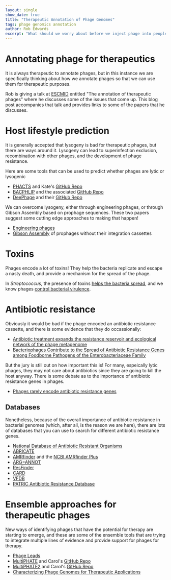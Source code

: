 ```yaml
---
layout: single
show_date: true
title: "Therapeutic Annotation of Phage Genomes"
tags: phage genomics annotation
author: Rob Edwards
excerpt: "What should we worry about before we inject phage into people?"
---
```


# Annotating phage for therapeutics

It is always therapeutic to annotate phages, but in this instance we are specifically thinking about how we annotate phages so that we can use them for therapeutic purposes.

Rob is giving a talk at [ESCMID](https://www.escmid.org/fileadmin/src/media/PDFs/1Dates_Events/event_flyers/ESGNTA_Course22_web.pdf) entitled "The annotation of therapeutic phages" where he discusses some of the issues that come up. This blog post accompanies that talk and provides links to some of the papers that he discusses.


# Host lifestyle prediction

It is generally accepted that lysogeny is bad for therapeutic phages, but there are ways around it.
Lysogeny can lead to superinfection exclusion, recombination with other phages, and the development of phage resistance.

Here are some tools that can be used to predict whether phages are lytic or lysogenic

- [PHACTS](https://academic.oup.com/bioinformatics/article/28/5/614/248018) and Kate's [GitHub Repo](https://github.com/deprekate/PHACTS)
- [BACPHLIP](https://peerj.com/articles/11396/) and the associated [GitHub Repo](https://github.com/adamhockenberry/bacphlip)
- [DeePhage](https://academic.oup.com/gigascience/article/10/9/giab056/6366926) and their [GitHub Repo](https://github.com/shufangwu/DeePhage)

We can overcome lysogeny, either through engineering phages, or through Gibson Assembly based on prophage sequences. These two papers suggest some cutting edge approaches to making that happen!

- [Engineering phages](https://www.nature.com/articles/s41591-019-0437-z)
- [Gibson Assembly](https://journals.asm.org/doi/10.1128/mSystems.00659-20) of prophages without their integration cassettes


# Toxins

Phages encode a lot of toxins! They help the bacteria replicate and escape a nasty death, and provide a mechanism for the spread of the phage. 

In _Streptococcus_, the presence of toxins [helps the bacteria spread](https://journals.asm.org/doi/full/10.1128/JB.187.10.3311-3318.2005), and we know phages [control bacterial virulence](https://journals.asm.org/doi/10.1128/IAI.70.8.3985-3993.2002).




# Antibiotic resistance

Obviously it would be bad if the phage encoded an antibiotic resistance cassette, and there is some evidence that they do occassionally:
- [Antibiotic treatment expands the resistance reservoir and ecological network of the phage metagenome](https://www.nature.com/articles/nature12212)
- [Bacteriophages Contribute to the Spread of Antibiotic Resistance Genes among Foodborne Pathogens of the Enterobacteriaceae Family](https://www.frontiersin.org/articles/10.3389/fmicb.2017.01108/full)

But the jury is still out on how important this is! For many, espeically lytic phages, they may not care about antibiotics since they are going to kill the host anyway. There is some debate as to the importance of antibiotic resistance genes in phages.

- [Phages rarely encode antibiotic resistance genes](https://www.nature.com/articles/ismej201690)


## Databases

Nonetheless, because of the overall importance of antibiotic resistance in bacterial genomes (which, after all, is the reason we are here), there are lots of databases that you can use to search for different antibiotic resistance genes.

- [National Database of Antibiotic Resistant Organisms](https://www.ncbi.nlm.nih.gov/pathogens/antimicrobial-resistance/)
- [ABRICATE](https://github.com/tseemann/abricate)
- [AMRfinder](https://journals.asm.org/doi/full/10.1128/AAC.00483-19) and the [NCBI AMRfinder Plus](https://www.ncbi.nlm.nih.gov/pathogens/antimicrobial-resistance/AMRFinder/) 
- [ARG=ANNOT](https://journals.asm.org/doi/10.1128/AAC.01310-13?url_ver=Z39.88-2003)
- [ResFinder](https://academic.oup.com/jac/article/67/11/2640/707208)
- [CARD](https://academic.oup.com/nar/article/45/D1/D566/2333912)
- [VFDB](https://academic.oup.com/nar/article/44/D1/D694/2503049)
- [PATRIC Antibiotic Resistance Database](https://docs.patricbrc.org/user_guides/data/data_types/antimicrobial_resistance.html)


# Ensemble approaches for therapeutic phages

New ways of identifying phages that have the potential for therapy are starting to emerge, and these are some of the ensemble tools that are trying to integrate multiple lines of evidence and provide support for phages for therapy.

- [Phage Leads](https://www.mdpi.com/1999-4915/14/2/342)
- [MultiPHATE](https://academic.oup.com/bioinformatics/article/35/21/4402/5488969) and Carol's [GitHub Repo](https://github.com/carolzhou/multiPhATE)
- [MultiPHATE2](https://academic.oup.com/g3journal/article/11/5/jkab074/6178284) and Carol's [GitHub Repo](https://github.com/carolzhou/multiPhATE2)
- [Characterizing Phage Genomes for Therapeutic Applications](https://www.mdpi.com/1999-4915/10/4/188)



